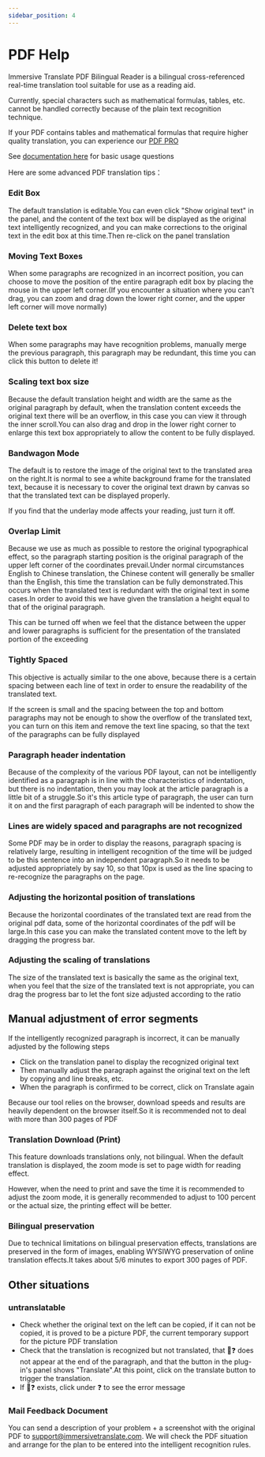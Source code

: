 ```yaml
---
sidebar_position: 4
---
```


# PDF Help

Immersive Translate PDF Bilingual Reader is a bilingual cross-referenced real-time translation tool suitable for use as a reading aid.

Currently, special characters such as mathematical formulas, tables, etc. cannot be handled correctly because of the plain text recognition technique.

If your PDF contains tables and mathematical formulas that require higher quality translation, you can experience our [PDF PRO](https://app.immersivetranslate.com/pdf-pro/)

See [documentation here](/docs/usage/#pdf-file-translation) for basic usage questions 

Here are some advanced PDF translation tips：
<!-- 
## Move to adjust the translation box

![](/assets/docs/doc-assets/pdf-move.png) -->

### Edit Box

The default translation is editable.You can even click "Show original text" in the panel, and the content of the text box will be displayed as the original text intelligently recognized, and you can make corrections to the original text in the edit box at this time.Then re-click on the panel translation

### Moving Text Boxes

When some paragraphs are recognized in an incorrect position, you can choose to move the position of the entire paragraph edit box by placing the mouse in the upper left corner.(If you encounter a situation where you can't drag, you can zoom and drag down the lower right corner, and the upper left corner will move normally)

### Delete text box

When some paragraphs may have recognition problems, manually merge the previous paragraph, this paragraph may be redundant, this time you can click this button to delete it!

### Scaling text box size

Because the default translation height and width are the same as the original paragraph by default, when the translation content exceeds the original text there will be an overflow, in this case you can view it through the inner scroll.You can also drag and drop in the lower right corner to enlarge this text box appropriately to allow the content to be fully displayed.

<!-- ## Control Style Buttons

![](/assets/docs/doc-assets/pdf-control.png) -->

### Bandwagon Mode

The default is to restore the image of the original text to the translated area on the right.It is normal to see a white background frame for the translated text, because it is necessary to cover the original text drawn by canvas so that the translated text can be displayed properly.

If you find that the underlay mode affects your reading, just turn it off.

### Overlap Limit

Because we use as much as possible to restore the original typographical effect, so the paragraph starting position is the original paragraph of the upper left corner of the coordinates prevail.Under normal circumstances English to Chinese translation, the Chinese content will generally be smaller than the English, this time the translation can be fully demonstrated.This occurs when the translated text is redundant with the original text in some cases.In order to avoid this we have given the translation a height equal to that of the original paragraph.

This can be turned off when we feel that the distance between the upper and lower paragraphs is sufficient for the presentation of the translated portion of the exceeding

### Tightly Spaced

This objective is actually similar to the one above, because there is a certain spacing between each line of text in order to ensure the readability of the translated text.

If the screen is small and the spacing between the top and bottom paragraphs may not be enough to show the overflow of the translated text, you can turn on this item and remove the text line spacing, so that the text of the paragraphs can be fully displayed

### Paragraph header indentation

Because of the complexity of the various PDF layout, can not be intelligently identified as a paragraph is in line with the characteristics of indentation, but there is no indentation, then you may look at the article paragraph is a little bit of a struggle.So it's this article type of paragraph, the user can turn it on and the first paragraph of each paragraph will be indented to show the

### Lines are widely spaced and paragraphs are not recognized

Some PDF may be in order to display the reasons, paragraph spacing is relatively large, resulting in intelligent recognition of the time will be judged to be this sentence into an independent paragraph.So it needs to be adjusted appropriately by say 10, so that 10px is used as the line spacing to re-recognize the paragraphs on the page.

### Adjusting the horizontal position of translations

Because the horizontal coordinates of the translated text are read from the original pdf data, some of the horizontal coordinates of the pdf will be large.In this case you can make the translated content move to the left by dragging the progress bar.

### Adjusting the scaling of translations

The size of the translated text is basically the same as the original text, when you feel that the size of the translated text is not appropriate, you can drag the progress bar to let the font size adjusted according to the ratio

## Manual adjustment of error segments

If the intelligently recognized paragraph is incorrect, it can be manually adjusted by the following steps

- Click on the translation panel to display the recognized original text
- Then manually adjust the paragraph against the original text on the left by copying and line breaks, etc.
- When the paragraph is confirmed to be correct, click on Translate again

<!-- ## Download Print

Click on the download icon in the upper right corner

![](/assets/docs/doc-assets/pdf-download.png) -->

Because our tool relies on the browser, download speeds and results are heavily dependent on the browser itself.So it is recommended not to deal with more than 300 pages of PDF

### Translation Download (Print)

This feature downloads translations only, not bilingual.
When the default translation is displayed, the zoom mode is set to page width for reading effect.

However, when the need to print and save the time it is recommended to adjust the zoom mode, it is generally recommended to adjust to 100 percent or the actual size, the printing effect will be better.

### Bilingual preservation

Due to technical limitations on bilingual preservation effects, translations are preserved in the form of images, enabling WYSIWYG preservation of online translation effects.It takes about 5/6 minutes to export 300 pages of PDF.

## Other situations

### untranslatable

- Check whether the original text on the left can be copied, if it can not be copied, it is proved to be a picture PDF, the current temporary support for the picture PDF translation
- Check that the translation is recognized but not translated, that 🔄❓ does not appear at the end of the paragraph, and that the button in the plug-in's panel shows "Translate".At this point, click on the translate button to trigger the translation.
- If 🔄❓ exists, click under ❓ to see the error message

### Mail Feedback Document

You can send a description of your problem + a screenshot with the original PDF to support@immersivetranslate.com\. We will check the PDF situation and arrange for the plan to be entered into the intelligent recognition rules.
